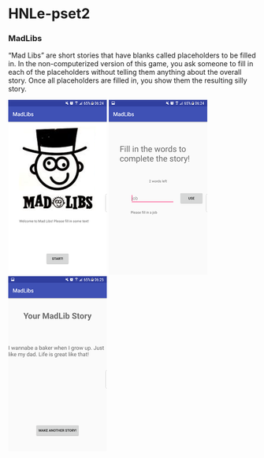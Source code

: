 # HNLe-pset2
### MadLibs

“Mad Libs” are short stories that have blanks called placeholders to be filled in. In the non-computerized version of this game, you ask someone to fill in each of the placeholders without telling them anything about the overall story. Once all placeholders are filled in, you show them the resulting silly story.

  ![alt text](https://github.com/HN-Le/HNLe-pset2/blob/master/doc/madlib_1.png "Start Screen")
  ![alt text](https://github.com/HN-Le/HNLe-pset2/blob/master/doc/madlib_2.png "Input Screen")
  ![alt text](https://github.com/HN-Le/HNLe-pset2/blob/master/doc/madlib_3.png "Text Screen")
